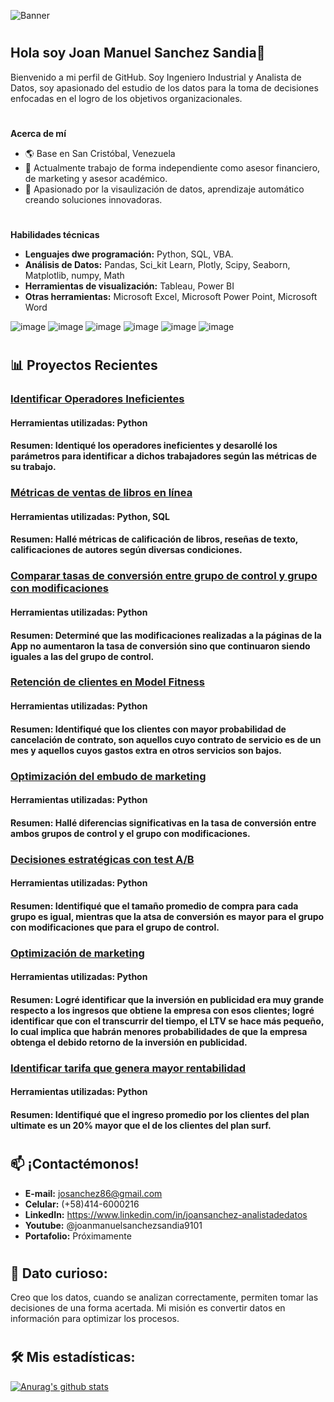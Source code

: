 ![Banner](https://github.com/user-attachments/assets/e62fd036-f797-40d8-ba04-82c3fdbd851c)

#
## Hola soy Joan Manuel Sanchez Sandia👋
Bienvenido a mi perfil de GitHub. Soy Ingeniero Industrial y Analista de Datos, soy apasionado del estudio de los datos para la toma de decisiones enfocadas en el logro de los objetivos organizacionales.

#
**Acerca de mí**
- 🌎 Base en San Cristóbal, Venezuela
- 🔭 Actualmente trabajo de forma independiente como asesor financiero, de marketing y asesor académico.
- 🌟 Apasionado por la visaulización de datos, aprendizaje automático creando soluciones innovadoras.
#
**Habilidades técnicas**
- **Lenguajes dwe programación:** Python, SQL, VBA.
- **Análisis de Datos:** Pandas, Sci_kit Learn, Plotly, Scipy, Seaborn, Matplotlib, numpy, Math
- **Herramientas de visualización:** Tableau, Power BI
- **Otras herramientas:** Microsoft Excel, Microsoft Power Point, Microsoft Word

![image](https://github.com/user-attachments/assets/9e16bb9f-304a-4171-926b-8cbff6e48912) ![image](https://github.com/user-attachments/assets/54a1e753-daa8-42e2-be18-7255db18bfa0) ![image](https://github.com/user-attachments/assets/7d99d50a-9792-43ec-b863-5ccc042c1174)
![image](https://github.com/user-attachments/assets/86d8718b-e25e-49ed-853a-ea7d0bc54d4c) ![image](https://github.com/user-attachments/assets/f67ebf99-172e-44d4-bd08-bf88bc5b00d7)
![image](https://github.com/user-attachments/assets/96597926-9bcd-4afc-8ccb-e8683c0e8307)

#
## 📊 Proyectos Recientes

### [Identificar Operadores Ineficientes](https://github.com/josanchez86/s14_4)

#### Herramientas utilizadas: Python
#### Resumen: Identiqué los operadores ineficientes y desarollé los parámetros para identificar a dichos trabajadores según las métricas de su trabajo.

### [Métricas de ventas de libros en línea](https://github.com/josanchez86/s14_3)

#### Herramientas utilizadas: Python, SQL
#### Resumen: Hallé métricas de calificación de libros, reseñas de texto, calificaciones de autores según diversas condiciones.

### [Comparar tasas de conversión entre grupo de control y grupo con modificaciones](https://github.com/josanchez86/s14_2)

#### Herramientas utilizadas: Python
#### Resumen: Determiné que las modificaciones realizadas a la páginas de la App no aumentaron la tasa de conversión sino que continuaron siendo iguales a las del grupo de control.

### [Retención de clientes en Model Fitness](https://github.com/josanchez86/s13)

#### Herramientas utilizadas: Python
#### Resumen: Identifiqué que los clientes con mayor probabilidad de cancelación de contrato, son aquellos cuyo contrato de servicio es de un mes y aquellos cuyos gastos extra en otros servicios son bajos.

### [Optimización del embudo de marketing](https://github.com/josanchez86/s11)

#### Herramientas utilizadas: Python
#### Resumen: Hallé diferencias significativas en la tasa de conversión entre ambos grupos de control y el grupo con modificaciones.

### [Decisiones estratégicas con test A/B](https://github.com/josanchez86/s10)

#### Herramientas utilizadas: Python
#### Resumen: Identifiqué que el tamaño promedio de compra para cada grupo es igual, mientras que la atsa de conversión es mayor para el grupo con modificaciones que para el grupo de control.

### [Optimización de marketing](https://github.com/josanchez86/s9)

#### Herramientas utilizadas: Python
#### Resumen: Logré identificar que la inversión en publicidad era muy grande respecto a los ingresos que obtiene la empresa con esos clientes; logré identificar que con el transcurrir del tiempo, el LTV se hace más pequeño, lo cual implica que habrán menores probabilidades de que la empresa obtenga el debido retorno de la inversión en publicidad.

### [Identificar tarifa que genera mayor rentabilidad](https://github.com/josanchez86/s5)

#### Herramientas utilizadas: Python
#### Resumen: Identifiqué que el ingreso promedio por los clientes del plan ultimate es un 20% mayor que el de los clientes del plan surf.

#
## 📫 ¡Contactémonos!
- **E-mail:** josanchez86@gmail.com
- **Celular:** (+58)414-6000216
- **LinkedIn:** https://www.linkedin.com/in/joansanchez-analistadedatos
- **Youtube:** @joanmanuelsanchezsandia9101
- **Portafolio:** Próximamente

#
## 🚀 **Dato curioso:**
Creo que los datos, cuando se analizan correctamente, permiten tomar las decisiones de una forma acertada. Mi misión es convertir datos en información para optimizar los procesos.

#
## 🛠️ Mis estadísticas:
[![Anurag's github stats](https://github-readme-stats.vercel.app/api?username=josanchez86&show_icons=true&theme=radical)](https://github.com/anuraghazra/github-readme-stats)
